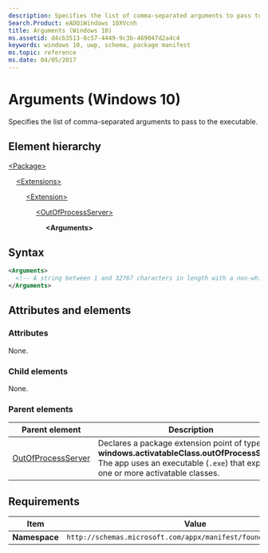 ```yaml
---
description: Specifies the list of comma-separated arguments to pass to the executable (Windows 10).
Search.Product: eADQiWindows 10XVcnh
title: Arguments (Windows 10)
ms.assetid: d4cb3513-8c57-4449-9c3b-469047d2a4c4
keywords: windows 10, uwp, schema, package manifest
ms.topic: reference
ms.date: 04/05/2017
---
```


# Arguments (Windows 10)

Specifies the list of comma-separated arguments to pass to the executable.

## Element hierarchy

[\<Package\>](element-package.md)

&nbsp;&nbsp;&nbsp;&nbsp;[\<Extensions\>](element-extensions.md)

&nbsp;&nbsp;&nbsp;&nbsp; &nbsp;&nbsp;&nbsp;&nbsp;[\<Extension\>](element-extension.md)

&nbsp;&nbsp;&nbsp;&nbsp; &nbsp;&nbsp;&nbsp;&nbsp; &nbsp;&nbsp;&nbsp;&nbsp;[\<OutOfProcessServer\>](element-outofprocessserver.md)

&nbsp;&nbsp;&nbsp;&nbsp; &nbsp;&nbsp;&nbsp;&nbsp; &nbsp;&nbsp;&nbsp;&nbsp; &nbsp;&nbsp;&nbsp;&nbsp;**\<Arguments\>**

## Syntax

```xml
<Arguments>
  <!-- A string between 1 and 32767 characters in length with a non-whitespace character at its beginning and end. -->
</Arguments>
```

## Attributes and elements

### Attributes

None.

### Child elements

None.

### Parent elements

| Parent element | Description |
|-|-|
| [OutOfProcessServer](element-outofprocessserver.md) | Declares a package extension point of type **windows.activatableClass.outOfProcessServer**. The app uses an executable (`.exe`) that exposes one or more activatable classes. |

## Requirements

| Item | Value |
|--|--|
| **Namespace** | `http://schemas.microsoft.com/appx/manifest/foundation/windows10` |
